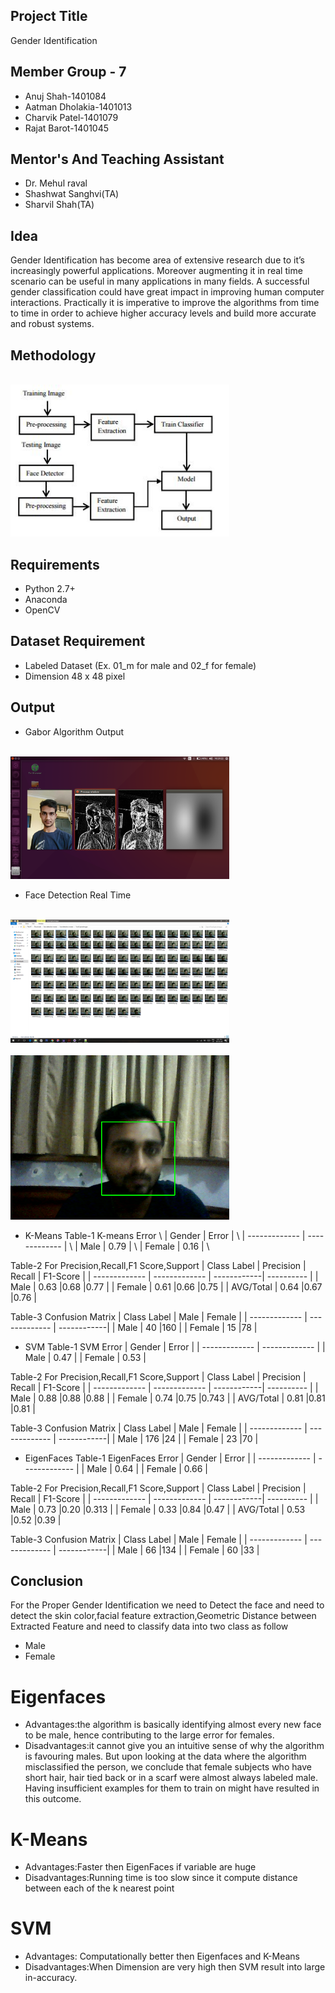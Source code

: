 ## Project Title
Gender Identification

## Member Group - 7
- Anuj Shah-1401084
- Aatman Dholakia-1401013
- Charvik Patel-1401079
- Rajat Barot-1401045

## Mentor's And Teaching Assistant
- Dr. Mehul raval
- Shashwat Sanghvi(TA) 
- Sharvil Shah(TA)


## Idea

Gender Identification has become area of extensive research
due to it’s increasingly powerful applications. Moreover augmenting
it in real time scenario can be useful in many applications
in many fields. A successful gender classification could
have great impact in improving human computer interactions.
Practically it is imperative to improve the algorithms from time
to time in order to achieve higher accuracy levels and build
more accurate and robust systems. 

## Methodology
<br>
 <img src="https://github.com/Charvik2020/ML_gender-identification/blob/master/Report/Methodology.JPG" width="350"/>
<br>

## Requirements
- Python 2.7+
- Anaconda
- OpenCV
## Dataset Requirement
- Labeled Dataset (Ex. 01_m for male and 02_f for female)
- Dimension 48 x 48 pixel

## Output
- Gabor Algorithm Output
<br>
 <img src="https://github.com/Charvik2020/ML_gender-identification/blob/master/Gabor%20algorithm/gabor.png" width="350"/>
<br>

- Face Detection Real Time 
<br>
 <img src="https://github.com/Charvik2020/ML_gender-identification/blob/master/Report/3.png" width="350"/>
<br>
<br>
 <img src="https://github.com/Charvik2020/ML_gender-identification/blob/master/Report/2.png" width="350"/>
<br>

- K-Means
Table-1 K-means Error \\ 
| Gender        |     Error     | \\
| ------------- | ------------- | \\
| Male          | 0.79          | \\
| Female        | 0.16          | \\

Table-2 For Precision,Recall,F1 Score,Support
| Class Label   |    Precision  | Recall      |  F1-Score  |
| ------------- | ------------- | ------------| ---------- |
| Male          | 0.63          |0.68         |0.77        |
| Female        | 0.61          |0.66         |0.75        |
| AVG/Total     | 0.64          |0.67         |0.76        |

Table-3 Confusion Matrix
| Class Label   |    Male       | Female      | 
| ------------- | ------------- | ------------| 
| Male          | 40            |160          |
| Female        | 15            |78           |

- SVM
Table-1 SVM Error
| Gender        |     Error     |
| ------------- | ------------- |
| Male          | 0.47          |
| Female        | 0.53          |

Table-2 For Precision,Recall,F1 Score,Support
| Class Label   |    Precision  | Recall      |  F1-Score  |
| ------------- | ------------- | ------------| ---------- |
| Male          | 0.88          |0.88         |0.88        |
| Female        | 0.74          |0.75         |0.743       |
| AVG/Total     | 0.81          |0.81         |0.81        |

Table-3 Confusion Matrix
| Class Label   |    Male       | Female      | 
| ------------- | ------------- | ------------| 
| Male          | 176           |24           |
| Female        | 23            |70           |

- EigenFaces
Table-1 EigenFaces Error
| Gender        |     Error     |
| ------------- | ------------- |
| Male          | 0.64          |
| Female        | 0.66          |

Table-2 For Precision,Recall,F1 Score,Support
| Class Label   |    Precision  | Recall      |  F1-Score  |
| ------------- | ------------- | ------------| ---------- |
| Male          | 0.73          |0.20         |0.313       |
| Female        | 0.33          |0.84         |0.47        |
| AVG/Total     | 0.53          |0.52         |0.39        |

Table-3 Confusion Matrix
| Class Label   |    Male       | Female      | 
| ------------- | ------------- | ------------| 
| Male          | 66            |134          |
| Female        | 60            |33           |

## Conclusion
For the Proper Gender Identification we need to Detect
the face and need to detect the skin color,facial feature
extraction,Geometric Distance between Extracted Feature and
need to classify data into two class as follow
- Male
- Female
# Eigenfaces
- Advantages:the algorithm is basically identifying almost every new face to be male, hence contributing to the large error for females.
- Disadvantages:it cannot give you an intuitive sense of why the algorithm is favouring males. But upon looking at the data where the algorithm misclassified the person, we conclude that female subjects who have short hair, hair tied back or in a scarf were almost always labeled male. Having insufficient examples for them to train on might have resulted in this outcome.
# K-Means
- Advantages:Faster then EigenFaces if variable are huge
- Disadvantages:Running time is too slow since it compute distance between each of the k nearest point
# SVM
- Advantages: Computationally better then Eigenfaces and K-Means
- Disadvantages:When Dimension are very high then SVM result into large in-accuracy.




